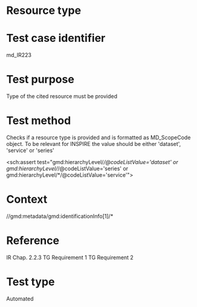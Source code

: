 
# Resource type

# Test case identifier	

md_IR223

# Test purpose	

Type of the cited resource must be provided

# Test method	

Checks if a resource type is provided and is formatted as MD_ScopeCode object.
To be relevant for INSPIRE the value should be either 'dataset', 'service' or 'series'
  
  <sch:assert test="gmd:hierarchyLevel/*/@codeListValue='dataset'
    or gmd:hierarchyLevel/*/@codeListValue='series'
    or gmd:hierarchyLevel/*/@codeListValue='service'">

# Context 

//gmd:metadata/gmd:identificationInfo[1]/* <!-- todo: check context -->

# Reference	 

IR Chap. 2.2.3
TG Requirement 1 <!-- todo: check pagenr -->
TG Requirement 2

# Test type	

Automated
